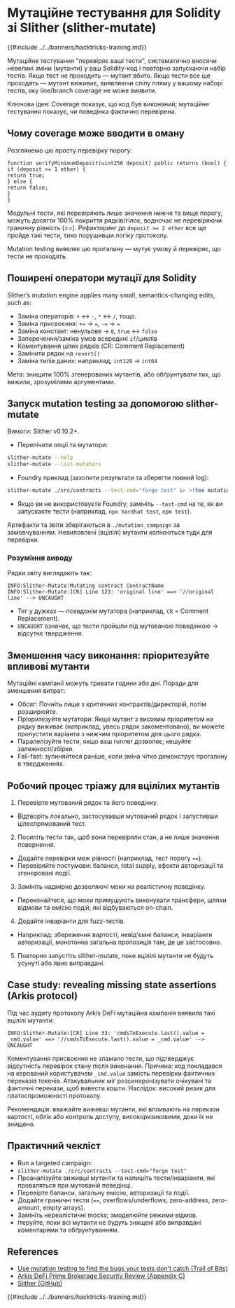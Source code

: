 # Мутаційне тестування для Solidity зі Slither (slither-mutate)

{{#include ../../banners/hacktricks-training.md}}

Мутаційне тестування "перевіряє ваші тести", систематично вносячи невеликі зміни (мутанти) у ваш Solidity-код і повторно запускаючи набір тестів. Якщо тест не проходить — мутант вбито. Якщо тести все ще проходять — мутант виживає, виявляючи сліпу пляму у вашому наборі тестів, яку line/branch coverage не може виявити.

Ключова ідея: Coverage показує, що код був виконаний; мутаційне тестування показує, чи поведінка фактично перевірена.

## Чому coverage може вводити в оману

Розглянемо цю просту перевірку порогу:
```solidity
function verifyMinimumDeposit(uint256 deposit) public returns (bool) {
if (deposit >= 1 ether) {
return true;
} else {
return false;
}
}
```
Модульні тести, які перевіряють лише значення нижче та вище порогу, можуть досягти 100% покриття рядків/гілок, водночас не перевіряючи граничну рівність (==). Рефакторинг до `deposit >= 2 ether` все ще пройде такі тести, тихо порушивши логіку протоколу.

Mutation testing виявляє цю прогалину — мутує умову й перевіряє, що тести не проходять.

## Поширені оператори мутації для Solidity

Slither’s mutation engine applies many small, semantics-changing edits, such as:
- Заміна операторів: `+` ↔ `-`, `*` ↔ `/`, тощо.
- Заміна присвоєння: `+=` → `=`, `-=` → `=`
- Заміна констант: ненульове → `0`, `true` ↔ `false`
- Заперечення/заміна умов всередині `if`/циклів
- Коментування цілих рядків (CR: Comment Replacement)
- Замінити рядок на `revert()`
- Заміна типів даних: наприклад, `int128` → `int64`

Мета: знищити 100% згенерованих мутантів, або обґрунтувати тих, що вижили, зрозумілими аргументами.

## Запуск mutation testing за допомогою slither-mutate

Вимоги: Slither v0.10.2+.

- Перелічити опції та мутатори:
```bash
slither-mutate --help
slither-mutate --list-mutators
```
- Foundry приклад (захопити результати та зберегти повний log):
```bash
slither-mutate ./src/contracts --test-cmd="forge test" &> >(tee mutation.results)
```
- Якщо ви не використовуєте Foundry, замініть `--test-cmd` на те, як ви запускаєте тести (наприклад, `npx hardhat test`, `npm test`).

Артефакти та звіти зберігаються в `./mutation_campaign` за замовчуванням. Невиловлені (вцілілі) мутанти копіюються туди для перевірки.

### Розуміння виводу

Рядки звіту виглядають так:
```text
INFO:Slither-Mutate:Mutating contract ContractName
INFO:Slither-Mutate:[CR] Line 123: 'original line' ==> '//original line' --> UNCAUGHT
```
- Тег у дужках — псевдонім мутатора (наприклад, `CR` = Comment Replacement).
- `UNCAUGHT` означає, що тести пройшли під мутованою поведінкою → відсутнє твердження.

## Зменшення часу виконання: пріоритезуйте впливові мутанти

Мутаційні кампанії можуть тривати години або дні. Поради для зменшення витрат:
- Обсяг: Почніть лише з критичних контрактів/директорій, потім розширюйте.
- Пріоритезуйте мутатори: Якщо мутант з високим пріоритетом на рядку виживає (наприклад, увесь рядок закоментовано), ви можете пропустити варіанти з нижчим пріоритетом для цього рядка.
- Паралелізуйте тести, якщо ваш runner дозволяє; кешуйте залежності/збірки.
- Fail-fast: зупиняйтеся раніше, коли зміна чітко демонструє прогалину в твердженнях.

## Робочий процес тріажу для вцілілих мутантів

1) Перевірте мутований рядок та його поведінку.
- Відтворіть локально, застосувавши мутований рядок і запустивши цілеспрямований тест.

2) Посиліть тести так, щоб вони перевіряли стан, а не лише значення повернення.
- Додайте перевірки меж рівності (наприклад, тест порогу `==`).
- Перевіряйте постумови: баланси, total supply, ефекти авторизації та згенеровані події.

3) Замініть надмірно дозволяючі моки на реалістичну поведінку.
- Переконайтеся, що моки примушують виконувати трансфери, шляхи відмови та емісію подій, які відбуваються on-chain.

4) Додайте інваріанти для fuzz-тестів.
- Наприклад: збереження вартості, невід'ємні баланси, інваріанти авторизації, монотонна загальна пропозиція там, де це застосовно.

5) Повторно запустіть slither-mutate, поки вцілілі мутанти не будуть усунуті або явно виправдані.

## Case study: revealing missing state assertions (Arkis protocol)

Під час аудиту протоколу Arkis DeFi мутаційна кампанія виявила такі вцілілі мутанти:
```text
INFO:Slither-Mutate:[CR] Line 33: 'cmdsToExecute.last().value = _cmd.value' ==> '//cmdsToExecute.last().value = _cmd.value' --> UNCAUGHT
```
Коментування присвоєння не зламало тести, що підтверджує відсутність перевірок стану після виконання. Причина: код покладався на керований користувачем `_cmd.value` замість перевірки фактичних переказів токенів. Атакувальник міг розсинхронізувати очікувані та фактичні перекази, щоб вивести кошти. Наслідок: високий ризик для платоспроможності протоколу.

Рекомендація: вважайте виживші мутанти, які впливають на перекази вартості, облік або контроль доступу, високоризиковими, доки їх не знищено.

## Практичний чекліст

- Run a targeted campaign:
- `slither-mutate ./src/contracts --test-cmd="forge test"`
- Проаналізуйте виживші мутанти та напишіть тести/інваріанти, які проваляться при мутованій поведінці.
- Перевірте баланси, загальну емісію, авторизації та події.
- Додайте граничні тести (`==`, overflows/underflows, zero-address, zero-amount, empty arrays).
- Замініть нереалістичні mocks; змоделюйте режими відмов.
- Ітеруйте, поки всі мутанти не будуть знищені або виправдані коментарями та обґрунтуванням.

## References

- [Use mutation testing to find the bugs your tests don't catch (Trail of Bits)](https://blog.trailofbits.com/2025/09/18/use-mutation-testing-to-find-the-bugs-your-tests-dont-catch/)
- [Arkis DeFi Prime Brokerage Security Review (Appendix C)](https://github.com/trailofbits/publications/blob/master/reviews/2024-12-arkis-defi-prime-brokerage-securityreview.pdf)
- [Slither (GitHub)](https://github.com/crytic/slither)

{{#include ../../banners/hacktricks-training.md}}
